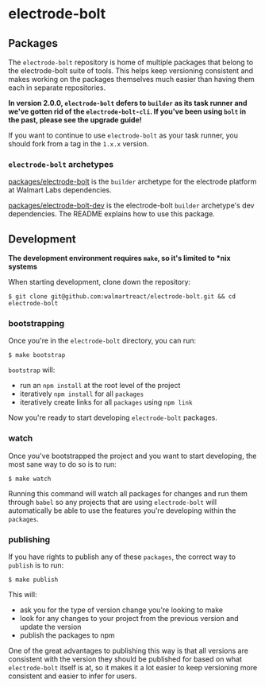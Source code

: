 # electrode-bolt

## Packages

The `electrode-bolt` repository is home of multiple packages that belong to the electrode-bolt suite of tools. This helps keep versioning consistent and makes working on the packages themselves much easier than having them each in separate repositories.

**In version 2.0.0, `electrode-bolt` defers to `builder` as its task runner and we've gotten rid of the `electrode-bolt-cli`. If you've been using `bolt` in the past, please see the upgrade guide!**

If you want to continue to use `electrode-bolt` as your task runner, you should fork from a tag in the `1.x.x` version.

### `electrode-bolt` archetypes

[packages/electrode-bolt]() is the `builder` archetype for the electrode platform at Walmart Labs dependencies.

[packages/electrode-bolt-dev]() is the electrode-bolt `builder` archetype's dev dependencies. The README explains how to use this package.

## Development

**The development environment requires `make`, so it's limited to \*nix systems**

When starting development, clone down the repository:

```
$ git clone git@github.com:walmartreact/electrode-bolt.git && cd electrode-bolt
```

### bootstrapping

Once you're in the `electrode-bolt` directory, you can run:

```
$ make bootstrap
```

`bootstrap` will:

- run an `npm install` at the root level of the project
- iteratively `npm install` for all `packages`
- iteratively create links for all `packages` using `npm link`

Now you're ready to start developing `electrode-bolt` packages.

### watch

Once you've bootstrapped the project and you want to start developing, the most sane way to do so is to run:

```
$ make watch
```

Running this command will watch all packages for changes and run them through `babel` so any projects that are using `electrode-bolt` will automatically be able to use the features you're developing within the `packages`.

### publishing

If you have rights to publish any of these `packages`, the correct way to `publish` is to run:

```
$ make publish
```

This will:

- ask you for the type of version change you're looking to make
- look for any changes to your project from the previous version and update the version
- publish the packages to npm

One of the great advantages to publishing this way is that all versions are consistent with the version they should be published for based on what `electrode-bolt` itself is at, so it makes it a lot easier to keep versioning more consistent and easier to infer for users.
